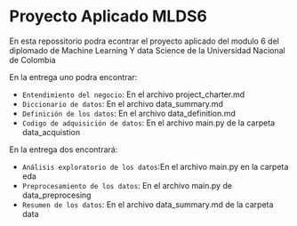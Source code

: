 # Proyecto Aplicado MLDS6

En esta repossitorio podra econtrar el proyecto aplicado del modulo 6 del diplomado de Machine Learning Y data Science de la Universidad Nacional de Colombia

En la entrega uno podra encontrar:
* `Entendimiento del negocio`: En el archivo project_charter.md
* `Diccionario de datos`: En el archivo data_summary.md
* `Definición de los datos`: En el archivo data_definition.md
* `Codigo de adquisición de datos`: En el archivo main.py de la carpeta data_acquistion


En la entrega dos encontrará:
* `Análisis exploratorio de los datos`:En el archivo main.py en la carpeta eda
* `Preprocesamiento de los datos`: En el archivo main.py de data_preprocesing
* `Resumen de los datos`: En el archivo data_summary.md de la carpeta data
